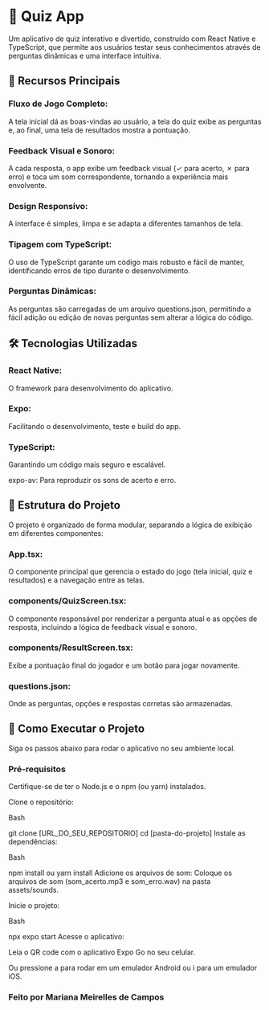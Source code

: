 # 🧠 Quiz App
Um aplicativo de quiz interativo e divertido, construído com React Native e TypeScript, que permite aos usuários testar seus conhecimentos através de perguntas dinâmicas e uma interface intuitiva.

## 🌟 Recursos Principais
### Fluxo de Jogo Completo: 
A tela inicial dá as boas-vindas ao usuário, a tela do quiz exibe as perguntas e, ao final, uma tela de resultados mostra a pontuação.

### Feedback Visual e Sonoro:
A cada resposta, o app exibe um feedback visual (✓ para acerto, ✗ para erro) e toca um som correspondente, tornando a experiência mais envolvente.

### Design Responsivo:
A interface é simples, limpa e se adapta a diferentes tamanhos de tela.

### Tipagem com TypeScript:
O uso de TypeScript garante um código mais robusto e fácil de manter, identificando erros de tipo durante o desenvolvimento.

### Perguntas Dinâmicas: 
As perguntas são carregadas de um arquivo questions.json, permitindo a fácil adição ou edição de novas perguntas sem alterar a lógica do código.

## 🛠️ Tecnologias Utilizadas
### React Native:
O framework para desenvolvimento do aplicativo.

### Expo: 
Facilitando o desenvolvimento, teste e build do app.

### TypeScript:
Garantindo um código mais seguro e escalável.

expo-av: Para reproduzir os sons de acerto e erro.

## 📂 Estrutura do Projeto
O projeto é organizado de forma modular, separando a lógica de exibição em diferentes componentes:

### App.tsx: 
O componente principal que gerencia o estado do jogo (tela inicial, quiz e resultados) e a navegação entre as telas.

### components/QuizScreen.tsx:
O componente responsável por renderizar a pergunta atual e as opções de resposta, incluindo a lógica de feedback visual e sonoro.

### components/ResultScreen.tsx:
Exibe a pontuação final do jogador e um botão para jogar novamente.

### questions.json:
Onde as perguntas, opções e respostas corretas são armazenadas.

## 🚀 Como Executar o Projeto
Siga os passos abaixo para rodar o aplicativo no seu ambiente local.

### Pré-requisitos
Certifique-se de ter o Node.js e o npm (ou yarn) instalados.

Clone o repositório:

Bash

git clone [URL_DO_SEU_REPOSITORIO]
cd [pasta-do-projeto]
Instale as dependências:

Bash

npm install
ou
yarn install
Adicione os arquivos de som:
Coloque os arquivos de som (som_acerto.mp3 e som_erro.wav) na pasta assets/sounds.

Inicie o projeto:

Bash

npx expo start
Acesse o aplicativo:

Leia o QR code com o aplicativo Expo Go no seu celular.

Ou pressione a para rodar em um emulador Android ou i para um emulador iOS.

### Feito por Mariana Meirelles de Campos
